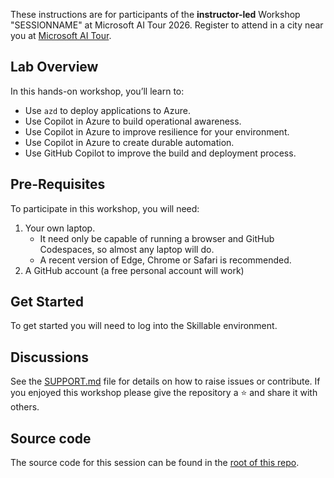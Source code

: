 

These instructions are for participants of the **instructor-led** Workshop "SESSIONNAME" at Microsoft AI Tour 2026.  Register to attend in a city near you at [Microsoft AI Tour](https://aitour.microsoft.com/).

## Lab Overview

In this hands-on workshop, you’ll learn to:
* Use `azd` to deploy applications to Azure.
* Use Copilot in Azure to build operational awareness.
* Use Copilot in Azure to improve resilience for your environment.
* Use Copilot in Azure to create durable automation.
* Use GitHub Copilot to improve the build and deployment process.

## Pre-Requisites

To participate in this workshop, you will need:

1. Your own laptop.
   * It need only be capable of running a browser and GitHub Codespaces, so almost any laptop will do.
   * A recent version of Edge, Chrome or Safari is recommended.
2. A GitHub account (a free personal account will work)

## Get Started

To get started you will need to log into the Skillable environment.

## Discussions

See the [SUPPORT.md](../SUPPORT.md) file for details on how to raise issues or contribute. If you enjoyed this workshop please give the repository a ⭐ and share it with others.

## Source code

The source code for this session can be found in the [root of this repo](../).
